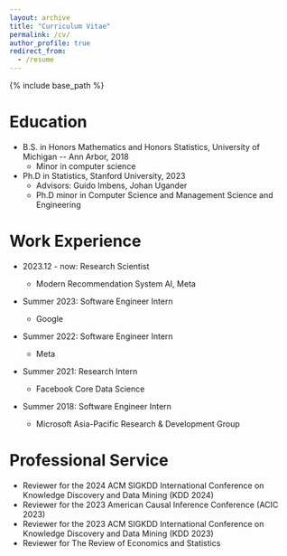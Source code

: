 ```yaml
---
layout: archive
title: "Curriculum Vitae"
permalink: /cv/
author_profile: true
redirect_from:
  - /resume
---
```


{% include base_path %}

Education
======
* B.S. in Honors Mathematics and Honors Statistics, University of Michigan -- Ann Arbor, 2018
  * Minor in computer science
* Ph.D in Statistics, Stanford University, 2023
  * Advisors: Guido Imbens, Johan Ugander
  * Ph.D minor in Computer Science and Management Science and Engineering

Work Experience
======
* 2023.12 - now: Research Scientist
  * Modern Recommendation System AI, Meta
* Summer 2023: Software Engineer Intern
  * Google

* Summer 2022: Software Engineer Intern
  * Meta

* Summer 2021: Research Intern
  * Facebook Core Data Science

* Summer 2018: Software Engineer Intern
  * Microsoft Asia-Pacific Research & Development Group
  
Professional Service
======
* Reviewer for the 2024 ACM SIGKDD International Conference on Knowledge Discovery and Data Mining (KDD 2024)
* Reviewer for the 2023 American Causal Inference Conference (ACIC 2023)
* Reviewer for the 2023 ACM SIGKDD International Conference on Knowledge Discovery and Data
Mining (KDD 2023)
* Reviewer for The Review of Economics and Statistics
